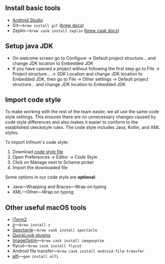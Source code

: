 ## Install basic tools

- [Android Studio](https://developer.android.com/studio/index.html)
- Git—`brew install git` ([brew docs](http://brew.sh/))
- Zeplin—`brew cask install zeplin` ([brew cask docs](https://caskroom.github.io/))

## Setup java JDK

- On welcome screen go to Configure -> Default project structure... and change JDK location to Embedded JDK
- If you have opened a project without following the first step go to File -> Project structure... -> SDK Location and change JDK location to Embedded JDK, then go to File -> Other settings -> Default project structure... and change JDK location to Embedded JDK

## Import code style

To make working with the rest of the team easier, we all use the same code style settings.
This ensures there are no unnecessary changes caused by code style differences and also makes it easier to conform to the established ckeckstyle rules. The code style includes Java, Kotlin, and XML styles.

To import Infinum's code style:

1. Download [code style file](https://github.com/infinum/android-handbook-private/blob/master/files/InfinumCodeStyle.xml)
2. Open Preferences -> Editor -> Code Style
3. Click on Manage next to Scheme picker
4. Import the downloaded file

Some options in our code style are **optional**:

- Java—Wrapping and Braces—Wrap on typing
- XML—Other—Wrap on typing

## Other useful macOS tools

- [iTerm2](http://iterm2.com/)
- [z](https://github.com/rupa/z/)—`brew install z`
- [Spectacle](https://www.spectacleapp.com/)—`brew cask install spectacle`
- [QuickLook plugins](https://github.com/sindresorhus/quick-look-plugins)
- [ImageOptim](https://imageoptim.com/mac)—`brew cask install imageoptim`
- flycut—`brew cask install flycut`
- Android file transfer—`brew cask install android-file-transfer`
- [alfi](https://github.com/cesarferreira/alfi)—`gem install alfi`
